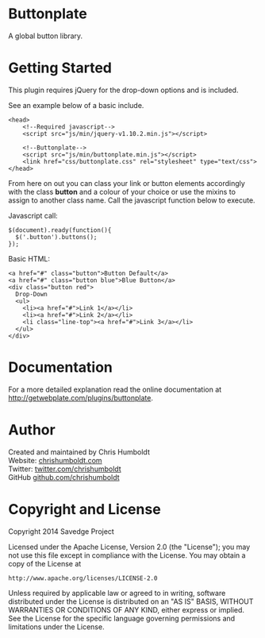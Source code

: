 Buttonplate
===========

A global button library.


Getting Started
=========

This plugin requires jQuery for the drop-down options and is included.

See an example below of a basic include.

```
<head>
	<!--Required javascript-->
	<script src="js/min/jquery-v1.10.2.min.js"></script>
	
	<!--Buttonplate-->
	<script src="js/min/buttonplate.min.js"></script>
	<link href="css/buttonplate.css" rel="stylesheet" type="text/css">
</head>
```

From here on out you can class your link or button elements accordingly with the class <b>button</b> and a colour of your choice or use the mixins to assign to another class name. Call the javascript function below to execute.

Javascript call:

```
$(document).ready(function(){
  $('.button').buttons();
});
```

Basic HTML:

```
<a href="#" class="button">Button Default</a>
<a href="#" class="button blue">Blue Button</a>
<div class="button red">
  Drop-Down 
  <ul>
    <li><a href="#">Link 1</a></li>
    <li><a href="#">Link 2</a></li>
    <li class="line-top"><a href="#">Link 3</a></li>
  </ul>
</div>
```


Documentation
=========

For a more detailed explanation read the online documentation at http://getwebplate.com/plugins/buttonplate.


Author
=========

Created and maintained by Chris Humboldt<br>
Website: <a href="http://chrishumboldt.com/">chrishumboldt.com</a><br>
Twitter: <a href="https://twitter.com/chrishumboldt">twitter.com/chrishumboldt</a><br>
GitHub <a href="https://github.com/chrishumboldt">github.com/chrishumboldt</a><br>


Copyright and License
=========

Copyright 2014 Savedge Project

Licensed under the Apache License, Version 2.0 (the "License");
you may not use this file except in compliance with the License.
You may obtain a copy of the License at

    http://www.apache.org/licenses/LICENSE-2.0

Unless required by applicable law or agreed to in writing, software
distributed under the License is distributed on an "AS IS" BASIS,
WITHOUT WARRANTIES OR CONDITIONS OF ANY KIND, either express or implied.
See the License for the specific language governing permissions and
limitations under the License.
